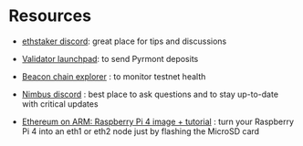 # Resources

 - [ethstaker discord](https://discord.com/invite/e84CFep): great place for tips and discussions

 - [Validator launchpad](https://pyrmont.launchpad.ethereum.org): to send Pyrmont deposits

 - [Beacon chain explorer](https://pyrmont.beaconcha.in/) : to monitor testnet health

 - [Nimbus discord](https://discord.com/invite/XRxWahP) : best place to ask questions and to stay up-to-date with critical updates

 - [Ethereum on ARM: Raspberry Pi 4 image + tutorial](https://www.reddit.com/r/ethereum/comments/gf3nhg/ethereum_on_arm_raspberry_pi_4_images_release/) : turn your Raspberry Pi 4 into an eth1 or eth2 node just by flashing the MicroSD card

